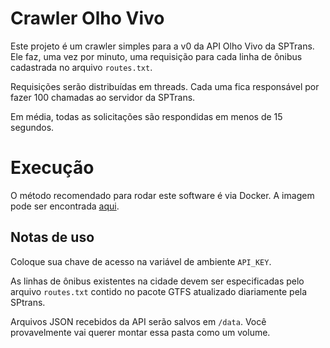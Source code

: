 # Crawler Olho Vivo
Este projeto é um crawler simples para a v0 da API Olho Vivo da SPTrans. Ele faz, uma vez por minuto, uma requisição para cada linha de ônibus cadastrada no arquivo `routes.txt`.

Requisições serão distribuídas em threads. Cada uma fica responsável por fazer 100 chamadas ao servidor da SPTrans.

Em média, todas as solicitações são respondidas em menos de 15 segundos.

# Execução
O método recomendado para rodar este software é via Docker. A imagem pode ser encontrada [aqui](https://hub.docker.com/r/laury/crawler-olhovivo/).

## Notas de uso
Coloque sua chave de acesso na variável de ambiente `API_KEY`.

As linhas de ônibus existentes na cidade devem ser especificadas pelo arquivo `routes.txt` contido no pacote GTFS atualizado diariamente pela SPtrans.

Arquivos JSON recebidos da API serão salvos em `/data`. Você provavelmente vai querer montar essa pasta como um volume.
